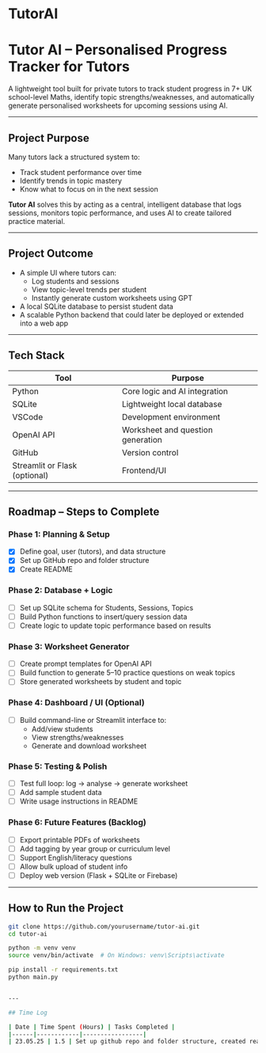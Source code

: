 # TutorAI

# Tutor AI – Personalised Progress Tracker for Tutors

A lightweight tool built for private tutors to track student progress in 7+ UK school-level Maths, identify topic strengths/weaknesses, and automatically generate personalised worksheets for upcoming sessions using AI.

---

## Project Purpose

Many tutors lack a structured system to:
- Track student performance over time
- Identify trends in topic mastery
- Know what to focus on in the next session

**Tutor AI** solves this by acting as a central, intelligent database that logs sessions, monitors topic performance, and uses AI to create tailored practice material.

---

## Project Outcome

- A simple UI where tutors can:
  - Log students and sessions
  - View topic-level trends per student
  - Instantly generate custom worksheets using GPT
- A local SQLite database to persist student data
- A scalable Python backend that could later be deployed or extended into a web app

---

## Tech Stack

| Tool         | Purpose                          |
|--------------|----------------------------------|
| Python       | Core logic and AI integration    |
| SQLite       | Lightweight local database       |
| VSCode       | Development environment          |
| OpenAI API   | Worksheet and question generation |
| GitHub       | Version control                  |
| Streamlit or Flask (optional) | Frontend/UI     |

---

## Roadmap – Steps to Complete

### Phase 1: Planning & Setup
- [x] Define goal, user (tutors), and data structure
- [x] Set up GitHub repo and folder structure
- [x] Create README

### Phase 2: Database + Logic
- [ ] Set up SQLite schema for Students, Sessions, Topics
- [ ] Build Python functions to insert/query session data
- [ ] Create logic to update topic performance based on results

### Phase 3: Worksheet Generator
- [ ] Create prompt templates for OpenAI API
- [ ] Build function to generate 5–10 practice questions on weak topics
- [ ] Store generated worksheets by student and topic

### Phase 4: Dashboard / UI (Optional)
- [ ] Build command-line or Streamlit interface to:
  - Add/view students
  - View strengths/weaknesses
  - Generate and download worksheet

### Phase 5: Testing & Polish
- [ ] Test full loop: log → analyse → generate worksheet
- [ ] Add sample student data
- [ ] Write usage instructions in README

### Phase 6: Future Features (Backlog)
- [ ] Export printable PDFs of worksheets
- [ ] Add tagging by year group or curriculum level
- [ ] Support English/literacy questions
- [ ] Allow bulk upload of student info
- [ ] Deploy web version (Flask + SQLite or Firebase)

---

## How to Run the Project

```bash
git clone https://github.com/yourusername/tutor-ai.git
cd tutor-ai

python -m venv venv
source venv/bin/activate  # On Windows: venv\Scripts\activate

pip install -r requirements.txt
python main.py


---

## Time Log

| Date | Time Spent (Hours) | Tasks Completed |
|------|------------|-----------------|
| 23.05.25 | 1.5 | Set up github repo and folder structure, created readme |






